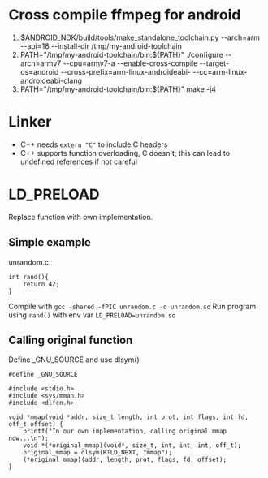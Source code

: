 # Cross compile ffmpeg for android

1. $ANDROID_NDK/build/tools/make_standalone_toolchain.py --arch=arm --api=18 --install-dir /tmp/my-android-toolchain
2. PATH="/tmp/my-android-toolchain/bin:${PATH}" ./configure --arch=armv7 --cpu=armv7-a --enable-cross-compile --target-os=android --cross-prefix=arm-linux-androideabi- --cc=arm-linux-androideabi-clang
3. PATH="/tmp/my-android-toolchain/bin:${PATH}" make -j4


# Linker

- C++ needs `extern "C"` to include C headers
- C++ supports function overloading, C doesn't; this can lead to undefined references if not careful


# LD_PRELOAD

Replace function with own implementation.

## Simple example

unrandom.c:
```
int rand(){
    return 42;
}
```
Compile with `gcc -shared -fPIC unrandom.c -o unrandom.so`
Run program using `rand()` with env var `LD_PRELOAD=unrandom.so`

## Calling original function

Define _GNU_SOURCE and use dlsym()

```
#define _GNU_SOURCE

#include <stdio.h>
#include <sys/mman.h>
#include <dlfcn.h>

void *mmap(void *addr, size_t length, int prot, int flags, int fd, off_t offset) {
    printf("In our own implementation, calling original mmap now...\n");
    void *(*original_mmap)(void*, size_t, int, int, int, off_t);
    original_mmap = dlsym(RTLD_NEXT, "mmap");
    (*original_mmap)(addr, length, prot, flags, fd, offset);
}
```
